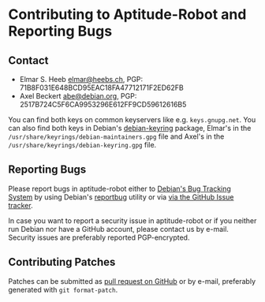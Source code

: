 Contributing to Aptitude-Robot and Reporting Bugs
=================================================

Contact
-------

* Elmar S. Heeb <elmar@heebs.ch>, PGP: 71B8F031E648BCD95EAC18FA47712171F2ED62FB
* Axel Beckert <abe@debian.org>, PGP: 2517B724C5F6CA9953296E612FF9CD59612616B5

You can find both keys on common keyservers like
e.g. `keys.gnupg.net`. You can also find both keys in Debian's
[debian-keyring](https://packages.debian.org/debian-keyring) package,
Elmar's in the `/usr/share/keyrings/debian-maintainers.gpg` file and
Axel's in the ` /usr/share/keyrings/debian-keyring.gpg` file.

Reporting Bugs
--------------

Please report bugs in aptitude-robot either to [Debian's Bug Tracking
System](https://bugs.debian.org/cgi-bin/pkgreport.cgi?src=aptitude-robot)
by using Debian's
[reportbug](https://packages.debian.org/stable/reportbug) utility or
via
[via the GitHub Issue tracker](https://github.com/elmar/aptitude-robot/issues).

In case you want to report a security issue in aptitude-robot or if
you neither run Debian nor have a GitHub account, please contact us by
e-mail. Security issues are preferably reported PGP-encrypted.

Contributing Patches
--------------------

Patches can be submitted as
[pull request on GitHub](https://github.com/elmar/aptitude-robot/pulls)
or by e-mail, preferably generated with `git format-patch`.
